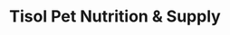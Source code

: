 ---
title: "Tisol Pet Nutrition & Supply"
url: /richmond/tisol-pet-nutrition-and-supply/
shop: pet
---